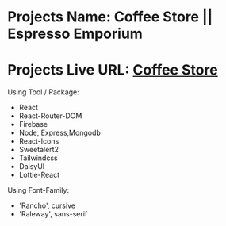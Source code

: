 # Projects Name: Coffee Store || Espresso Emporium
# Projects Live URL:  [Coffee Store](https://coffee-store-espresso-em-64d0b.web.app/)


Using Tool / Package:

- React
- React-Router-DOM
- Firebase
- Node, Express,Mongodb
- React-Icons
- Sweetalert2
- Tailwindcss
- DaisyUI
- Lottie-React


Using Font-Family:
- 'Rancho', cursive
- 'Raleway', sans-serif